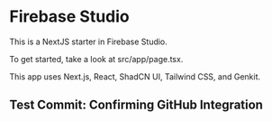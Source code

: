 # Firebase Studio

This is a NextJS starter in Firebase Studio.

To get started, take a look at src/app/page.tsx.

This app uses Next.js, React, ShadCN UI, Tailwind CSS, and Genkit.

## Test Commit: Confirming GitHub Integration
